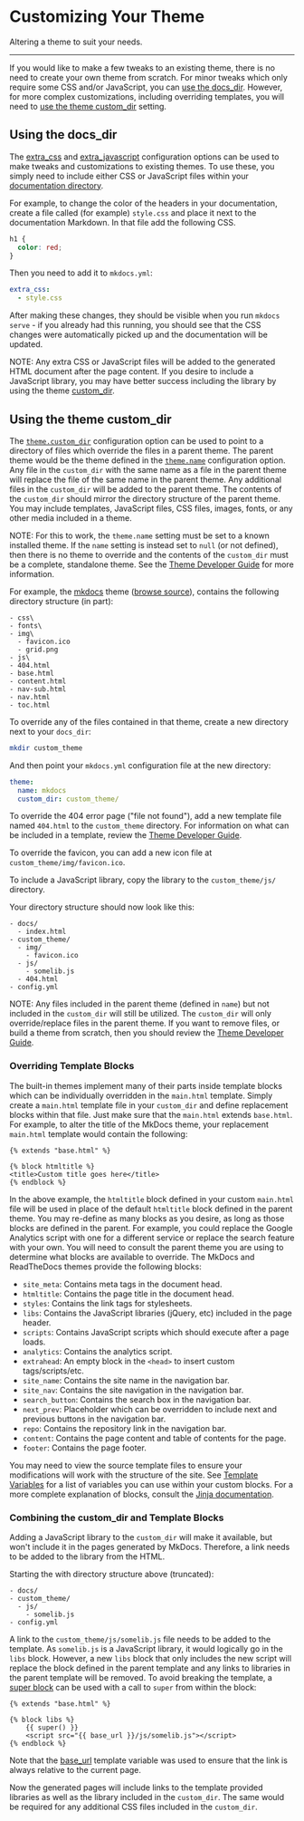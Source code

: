 # Customizing Your Theme

Altering a theme to suit your needs.

---

If you would like to make a few tweaks to an existing theme, there is no need
to create your own theme from scratch. For minor tweaks which only require
some CSS and/or JavaScript, you can [use the docs_dir](#using-the-docs_dir).
However, for more complex customizations, including overriding templates, you
will need to [use the theme custom_dir](#using-the-theme-custom_dir) setting.

## Using the docs_dir

The [extra_css] and [extra_javascript] configuration options can be used to
make tweaks and customizations to existing themes. To use these, you simply
need to include either CSS or JavaScript files within your [documentation
directory].

For example, to change the color of the headers in your documentation, create
a file called (for example) `style.css` and place it next to the documentation Markdown. In
that file add the following CSS.

```css
h1 {
  color: red;
}
```

Then you need to add it to `mkdocs.yml`:

```yaml
extra_css:
  - style.css
```

After making these changes, they should be visible when you run
`mkdocs serve` - if you already had this running, you should see that the CSS
changes were automatically picked up and the documentation will be updated.

NOTE:
Any extra CSS or JavaScript files will be added to the generated HTML
document after the page content. If you desire to include a JavaScript
library, you may have better success including the library by using the
theme [custom_dir].

## Using the theme custom_dir

The [`theme.custom_dir`][custom_dir] configuration option can be used to point
to a directory of files which override the files in a parent theme. The parent
theme would be the theme defined in the [`theme.name`][name] configuration
option. Any file in the `custom_dir` with the same name as a file in the
parent theme will replace the file of the same name in the parent theme. Any
additional files in the `custom_dir` will be added to the parent theme. The
contents of the `custom_dir` should mirror the directory structure of the
parent theme. You may include templates, JavaScript files, CSS files, images,
fonts, or any other media included in a theme.

NOTE:
For this to work, the `theme.name` setting must be set to a known
installed theme. If the `name` setting is instead set to `null` (or not
defined), then there is no theme to override and the contents of the
`custom_dir` must be a complete, standalone theme. See the [Theme
Developer Guide][custom theme] for more information.

For example, the [mkdocs] theme ([browse source]), contains the following
directory structure (in part):

```text
- css\
- fonts\
- img\
  - favicon.ico
  - grid.png
- js\
- 404.html
- base.html
- content.html
- nav-sub.html
- nav.html
- toc.html
```

To override any of the files contained in that theme, create a new directory
next to your `docs_dir`:

```bash
mkdir custom_theme
```

And then point your `mkdocs.yml` configuration file at the new directory:

```yaml
theme:
  name: mkdocs
  custom_dir: custom_theme/
```

To override the 404 error page ("file not found"), add a new template file named
`404.html` to the `custom_theme` directory. For information on what can be
included in a template, review the [Theme Developer Guide][custom theme].

To override the favicon, you can add a new icon file at
`custom_theme/img/favicon.ico`.

To include a JavaScript library, copy the library to the `custom_theme/js/`
directory.

Your directory structure should now look like this:

```text
- docs/
  - index.html
- custom_theme/
  - img/
    - favicon.ico
  - js/
    - somelib.js
  - 404.html
- config.yml
```

NOTE:
Any files included in the parent theme (defined in `name`) but not
included in the `custom_dir` will still be utilized. The `custom_dir` will
only override/replace files in the parent theme. If you want to remove
files, or build a theme from scratch, then you should review the [Theme
Developer Guide][custom theme].

### Overriding Template Blocks

The built-in themes implement many of their parts inside template blocks which
can be individually overridden in the `main.html` template. Simply create a
`main.html` template file in your `custom_dir` and define replacement blocks
within that file. Just make sure that the `main.html` extends `base.html`. For
example, to alter the title of the MkDocs theme, your replacement `main.html`
template would contain the following:

```django
{% extends "base.html" %}

{% block htmltitle %}
<title>Custom title goes here</title>
{% endblock %}
```

In the above example, the `htmltitle` block defined in your custom `main.html` file
will be used in place of the default `htmltitle` block defined in the parent theme.
You may re-define as many blocks as you desire, as long as those blocks are
defined in the parent. For example, you could replace the Google Analytics
script with one for a different service or replace the search feature with your
own. You will need to consult the parent theme you are using to determine what
blocks are available to override. The MkDocs and ReadTheDocs themes provide the
following blocks:

* `site_meta`: Contains meta tags in the document head.
* `htmltitle`: Contains the page title in the document head.
* `styles`: Contains the link tags for stylesheets.
* `libs`: Contains the JavaScript libraries (jQuery, etc) included in the page header.
* `scripts`: Contains JavaScript scripts which should execute after a page loads.
* `analytics`: Contains the analytics script.
* `extrahead`: An empty block in the `<head>` to insert custom tags/scripts/etc.
* `site_name`: Contains the site name in the navigation bar.
* `site_nav`: Contains the site navigation in the navigation bar.
* `search_button`: Contains the search box in the navigation bar.
* `next_prev`: Placeholder which can be overridden to include next and previous buttons in the navigation bar.
* `repo`: Contains the repository link in the navigation bar.
* `content`: Contains the page content and table of contents for the page.
* `footer`: Contains the page footer.

You may need to view the source template files to ensure your modifications will
work with the structure of the site. See [Template Variables] for a list of
variables you can use within your custom blocks. For a more complete
explanation of blocks, consult the [Jinja documentation].

### Combining the custom_dir and Template Blocks

Adding a JavaScript library to the `custom_dir` will make it available, but
won't include it in the pages generated by MkDocs. Therefore, a link needs to
be added to the library from the HTML.

Starting the with directory structure above (truncated):

```text
- docs/
- custom_theme/
  - js/
    - somelib.js
- config.yml
```

A link to the `custom_theme/js/somelib.js` file needs to be added to the
template. As `somelib.js` is a JavaScript library, it would logically go in the
`libs` block. However, a new `libs` block that only includes the new script will
replace the block defined in the parent template and any links to libraries in
the parent template will be removed. To avoid breaking the template, a
[super block] can be used with a call to `super` from within the block:

```django
{% extends "base.html" %}

{% block libs %}
    {{ super() }}
    <script src="{{ base_url }}/js/somelib.js"></script>
{% endblock %}
```

Note that the [base_url] template variable was used to ensure that the link is
always relative to the current page.

Now the generated pages will include links to the template provided libraries as
well as the library included in the `custom_dir`. The same would be required for
any additional CSS files included in the `custom_dir`.

[custom theme]: ../dev-guide/themes.md
[extra_css]: ./configuration.md#extra_css
[extra_javascript]: ./configuration.md#extra_javascript
[documentation directory]: ./configuration.md#docs_dir
[custom_dir]: ./configuration.md#custom_dir
[name]: ./configuration.md#name
[mkdocs]: ./choosing-your-theme.md#mkdocs
[browse source]: https://github.com/mkdocs/mkdocs/tree/master/mkdocs/themes/mkdocs
[Template Variables]: ../dev-guide/themes.md#template-variables
[Jinja documentation]: https://jinja.palletsprojects.com/en/latest/templates/#template-inheritance
[super block]: https://jinja.palletsprojects.com/en/latest/templates/#super-blocks
[base_url]: ../dev-guide/themes.md#base_url
